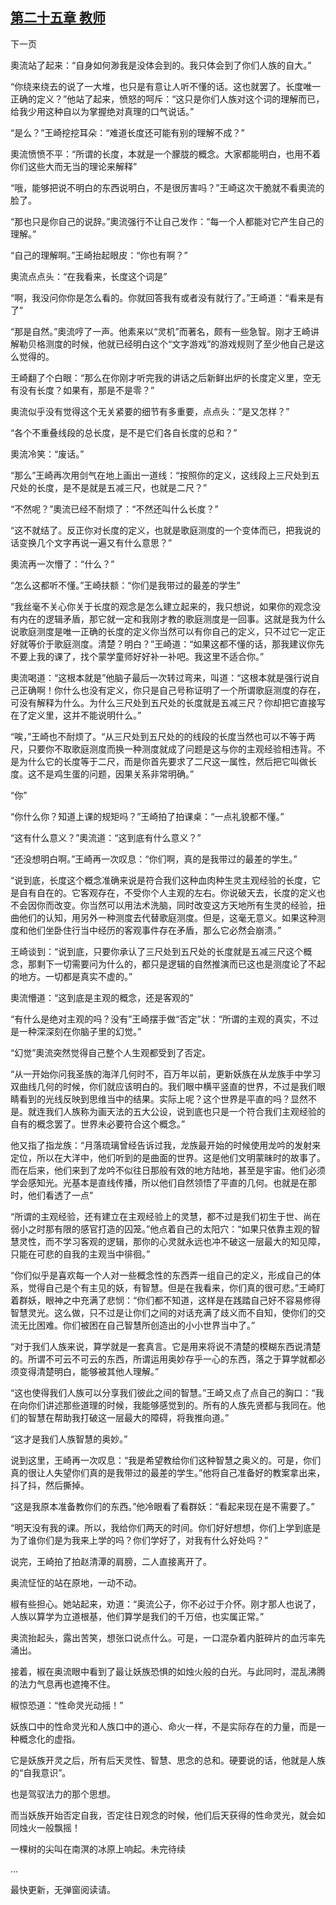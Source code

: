 ## [第二十五章 教师](https://www.xxbiquge.com/11_11207/9119315.html)
﻿下一页

  奧流站了起来：“自身如何渺我是没体会到的。我只体会到了你们人族的自大。”

  “你绕来绕去的说了一大堆，也只是有意让人听不懂的话。这也就罢了。长度唯一正确的定义？”他站了起来，愤怒的呵斥：“这只是你们人族对这个词的理解而已，给我少用这种自以为掌握绝对真理的口气说话。”

  “是么？”王崎挖挖耳朵：“难道长度还可能有别的理解不成？”

  奧流愤愤不平：“所谓的长度，本就是一个朦胧的概念。大家都能明白，也用不着你们这些大而无当的理论来解释”

  “哦，能够把说不明白的东西说明白，不是很厉害吗？”王崎这次干脆就不看奧流的脸了。

  “那也只是你自己的说辞。”奧流强行不让自己发作：“每一个人都能对它产生自己的理解。”

  “自己的理解啊。”王崎抬起眼皮：“你也有啊？”

  奧流点点头：“在我看来，长度这个词是”

  “啊，我没问你你是怎么看的。你就回答我有或者没有就行了。”王崎道：“看来是有了”

  “那是自然。”奧流哼了一声。他素来以“灵机”而著名，颇有一些急智。刚才王崎讲解勒贝格测度的时候，他就已经明白这个“文字游戏”的游戏规则了至少他自己是这么觉得的。

  王崎翻了个白眼：“那么在你刚才听完我的讲话之后新鲜出炉的长度定义里，空无有没有长度？如果有，那是不是零？”

  奧流似乎没有觉得这个无关紧要的细节有多重要，点点头：“是又怎样？”

  “各个不重叠线段的总长度，是不是它们各自长度的总和？”

  奧流冷笑：“废话。”

  “那么”王崎再次用剑气在地上画出一道线：“按照你的定义，这线段上三尺处到五尺处的长度，是不是就是五减三尺，也就是二尺？”

  “不然呢？”奧流已经不耐烦了：“不然还叫什么长度？”

  “这不就结了。反正你对长度的定义，也就是歌庭测度的一个变体而已，把我说的话变换几个文字再说一遍又有什么意思？”

  奧流再一次懵了：“什么？”

  “怎么这都听不懂。”王崎扶额：“你们是我带过的最差的学生”

  “我丝毫不关心你关于长度的观念是怎么建立起来的，我只想说，如果你的观念没有内在的逻辑矛盾，那它就一定和我刚才教的歌庭测度是一回事。这就是我为什么说歌庭测度是唯一正确的长度的定义你当然可以有你自己的定义，只不过它一定正好就等价于歌庭测度。清楚？明白？”王崎道：“如果这都不懂的话，那我建议你先不要上我的课了，找个蒙学童师好好补一补吧。我这里不适合你。”

  奧流喝道：“这根本就是”他脑子最后一次转过弯来，叫道：“这根本就是强行说自己正确啊！你什么也没有定义，你只是自己号称证明了一个所谓歌庭测度的存在，可没有解释为什么。为什么三尺处到五尺处的长度就是五减三尺？你却把它直接写在了定义里，这并不能说明什么。”

  “唉，”王崎也不耐烦了。“从三尺处到五尺处的的线段的长度当然也可以不等于两尺，只要你不取歌庭测度而换一种测度就成了问题是这与你的主观经验相违背。不是为什么它的长度等于二尺，而是你首先要求了二尺这一属性，然后把它叫做长度。这不是鸡生蛋的问题，因果关系非常明确。”

  “你”

  “你什么你？知道上课的规矩吗？”王崎拍了拍课桌：“一点礼貌都不懂。”

  “这有什么意义？”奧流道：“这到底有什么意义？”

  “还没想明白啊。”王崎再一次叹息：“你们啊，真的是我带过的最差的学生。”

  “说到底，长度这个概念准确来说是符合我们这种血肉种生灵主观经验的长度，它是自有自在的。它客观存在，不受你个人主观的左右。你说破天去，长度的定义也不会因你而改变。你当然可以用法术洗脑，同时改变这方天地所有生灵的经验，扭曲他们的认知，用另外一种测度去代替歌庭测度。但是，这毫无意义。如果这种测度和他们坐卧住行当中经历的客观事件存在矛盾，那么它必然会崩溃。”

  王崎谈到：“说到底，只要你承认了三尺处到五尺处的长度就是五减三尺这个概念，那剩下一切需要问为什么的，都只是逻辑的自然推演而已这也是测度论了不起的地方。一切都是真实不虚的。”

  奧流懵道：“这到底是主观的概念，还是客观的”

  “有什么是绝对主观的吗？没有”王崎摆手做“否定”状：“所谓的主观的真实，不过是一种深深刻在你脑子里的幻觉。”

  “幻觉”奧流突然觉得自己整个人生观都受到了否定。

  “从一开始你问我圣族的海洋几何时不，百万年以前，更新妖族在从龙族手中学习双曲线几何的时候，你们就应该明白的。我们眼中横平竖直的世界，不过是我们眼睛看到的光线反映到思维当中的结果。实际上呢？这个世界是平直的吗？显然不是。就连我们人族称为画天法的五大公设，说到底也只是一个符合我们主观经验的自有的概念罢了。世界未必要符合这个概念。”

  他又指了指龙族：“月落琉璃曾经告诉过我，龙族最开始的时候使用龙吟的发射来定位，所以在大洋中，他们听到的是曲面的世界。这是他们文明蒙昧时的故事了。而在后来，他们来到了龙吟不似往日那般有效的地方陆地，甚至是宇宙。他们必须学会感知光。光基本是直线传播，所以他们自然领悟了平直的几何。也就是在那时，他们看透了一点”

  “所谓的主观经验，还有建立在主观经验上的灵慧，都不过是我们初生于世、尚在弱小之时那有限的感官打造的囚笼。”他点着自己的太阳穴：“如果只依靠主观的智慧灵性，而不学习客观的逻辑，那你的心灵就永远也冲不破这一层最大的知见障，只能在可悲的自我的主观当中徘徊。”

  “你们似乎是喜欢每一个人对一些概念性的东西弄一组自己的定义，形成自己的体系，觉得自己是个有主见的妖，有智慧。但是在我看来，你们真的很可悲。”王崎盯着群妖，眼神之中充满了悲悯：“你们都不知道，这样是在践踏自己好不容易修得智慧灵光。这么做，只不过是让你们之间的对话充满了歧义而不自知，使你们的交流无比困难。你们被困在自己智慧所创造出的小小世界当中了。”

  “对于我们人族来说，算学就是一套真言。它是用来将说不清楚的模糊东西说清楚的。所谓不可云不可云的东西，所谓运用奥妙存乎一心的东西，落之于算学就都必须变得清楚明白，能够被其他人理解。”

  “这也使得我们人族可以分享我们彼此之间的智慧。”王崎又点了点自己的胸口：“我在向你们讲述那些道理的时候，我能够感觉到的。所有的人族先贤都与我同在。他们的智慧在帮助我打破这一层最大的障碍，将我推向道。”

  “这才是我们人族智慧的奥妙。”

  说到这里，王崎再一次叹息：“我是希望教给你们这种智慧之奥义的。可是，你们真的很让人失望你们真的是我带过的最差的学生。”他将自己准备好的教案拿出来，抖了抖，然后撕掉。

  “这是我原本准备教你们的东西。”他冷眼看了看群妖：“看起来现在是不需要了。”

  “明天没有我的课。所以，我给你们两天的时间。你们好好想想，你们上学到底是为了谁你们是为我来上学的吗？你们学好了，对我有什么好处吗？”

  说完，王崎拍了拍赵清潭的肩膀，二人直接离开了。

  奥流怔怔的站在原地，一动不动。

  椒有些担心。她站起来，劝道：“奥流公子，你不必过于介怀。刚才那人也说了，人族以算学为立道根基，他们算学是我们的千万倍，也实属正常。”

  奥流抬起头，露出苦笑，想张口说点什么。可是，一口混杂着内脏碎片的血污率先涌出。

  接着，椒在奥流眼中看到了最让妖族恐惧的如烛火般的白光。与此同时，混乱沸腾的法力气息再也遮掩不住。

  椒惊恐道：“性命灵光动摇！”

  妖族口中的性命灵光和人族口中的道心、命火一样，不是实际存在的力量，而是一种概念化的虚指。

  它是妖族开灵之后，所有后天灵性、智慧、思念的总和。硬要说的话，他就是人族的“自我意识”。

  也是驾驭法力的那个思想。

  而当妖族开始否定自我，否定往日观念的时候，他们后天获得的性命灵光，就会如同烛火一般飘摇！

  一棵树的尖叫在南溟的冰原上响起。未完待续

  ...

  最快更新，无弹窗阅读请。
